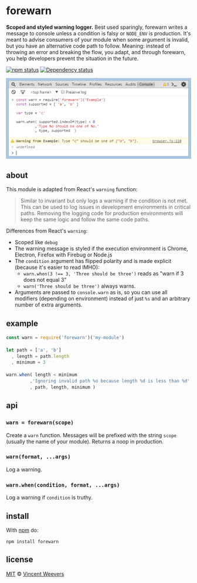 # forewarn

**Scoped and styled warning logger.** Best used sparingly, forewarn writes a message to console unless a condition is falsy or `NODE_ENV` is production. It's meant to advise consumers of your module when some argument is invalid, but you have an alternative code path to follow. Meaning: instead of throwing an error and breaking the flow, you adapt, and through forewarn, you help developers prevent the situation in the future.

[![npm status](http://img.shields.io/npm/v/forewarn.svg?style=flat-square)](https://www.npmjs.org/package/forewarn) [![Dependency status](https://img.shields.io/david/vweevers/node-forewarn.svg?style=flat-square)](https://david-dm.org/vweevers/node-forewarn)

![example](https://github.com/vweevers/node-forewarn/raw/master/example.png)

## about

This module is adapted from React's `warning` function:

>Similar to invariant but only logs a warning if the condition is not met.
 This can be used to log issues in development environments in critical
 paths. Removing the logging code for production environments will keep the
 same logic and follow the same code paths.

Differences from React's `warning`:

- Scoped like `debug`
- The warning message is styled if the execution environment is Chrome, Electron, Firefox with Firebug or Node.js
- The `condition` argument has flipped polarity and is made explicit (because
  it's easier to read IMHO):
    - `warn.when(3 !== 3, 'Three should be three')` reads as "warn if 3 does not equal 3"
    - `warn('Three should be three')` always warns.
- Arguments are passed to `console.warn` as is, so you can use all modifiers (depending on environment) instead of just `%s` and an arbitrary number of extra arguments.

## example

```js
const warn = require('forewarn')('my-module')

let path = ['a', 'b']
  , length = path.length
  , minimum = 3

warn.when( length < minimum
         ,'Ignoring invalid path %o because length %d is less than %d'
         , path, length, minimum )
```

## api

### `warn = forewarn(scope)`

Create a `warn` function. Messages will be prefixed with the string `scope` (usually the name of your module). Returns a noop in production.

### `warn(format, ...args)`

Log a warning.

### `warn.when(condition, format, ...args)`

Log a warning if `condition` is truthy.

## install

With [npm](https://npmjs.org) do:

```
npm install forewarn
```

## license

[MIT](http://opensource.org/licenses/MIT) © [Vincent Weevers](vincentweevers.nl)
